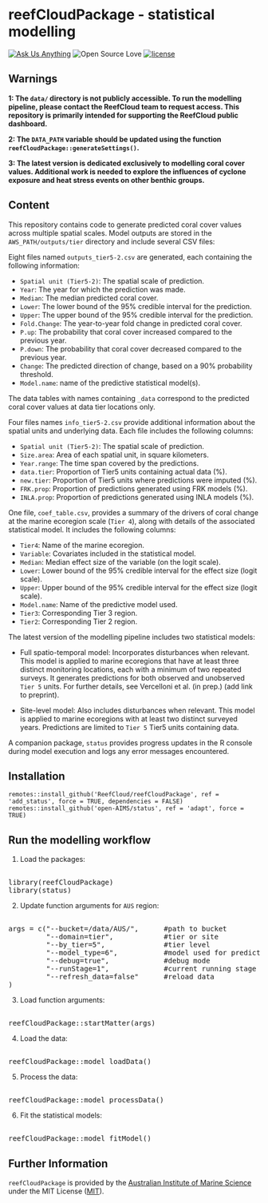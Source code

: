 # reefCloudPackage - statistical modelling

<!-- badges: start -->
[![Ask Us Anything][0a]][0b]
![Open Source Love][0c]
[![license](https://img.shields.io/badge/license-MIT%20+%20file%20LICENSE-lightgrey.svg)](https://choosealicense.com/)

[0a]: https://img.shields.io/badge/Ask%20us-anything-1abc9c.svg
[0b]: https://github.com/open-aims/bcs_mixing_model/issues/new
[0c]: https://badges.frapsoft.com/os/v2/open-source.svg?v=103

<!-- badges: end -->

## Warnings

**1: The `data/` directory is not publicly accessible. To run the modelling pipeline, please contact the ReefCloud team to request access. This repository is primarily intended for supporting the ReefCloud public dashboard.**


**2: The `DATA_PATH` variable should be updated using the function ```reefCloudPackage::generateSettings()```.**

**3: The latest version is dedicated exclusively to modelling coral cover values. Additional work is needed to explore the influences of cyclone exposure and heat stress events on other benthic groups.**

## Content 

This repository contains code to generate predicted coral cover values across multiple spatial scales. Model outputs are stored in the `AWS_PATH/outputs/tier` directory and include several CSV files:

Eight files named `outputs_tier5-2.csv` are generated, each containing the following information:

- `Spatial unit (Tier5-2)`: The spatial scale of prediction. 
- `Year`: The year for which the prediction was made.
- `Median`: The median predicted coral cover.
- `Lower`: The lower bound of the 95% credible interval for the prediction.
- `Upper`: The upper bound of the 95% credible interval for the prediction.
- `Fold.Change`: The year-to-year fold change in predicted coral cover.
- `P.up`: The probability that coral cover increased compared to the previous year.
- `P.down`: The probability that coral cover decreased compared to the previous year.
- `Change`: The predicted direction of change, based on a 90% probability threshold.
- `Model.name`: name of the predictive statistical model(s). 

The data tables with names containing `_data` correspond to the predicted coral cover values at data tier locations only. 

Four files names `info_tier5-2.csv` provide additional information about the spatial units and underlying data. Each file includes the following columns:
- `Spatial unit (Tier5-2)`: The spatial scale of prediction.
- `Size.area`:  Area of each spatial unit, in square kilometers.
- `Year.range`: The time span covered by the predictions.
- `data.tier`: Proportion of Tier5 units containing actual data (%).
- `new.tier`: Proportion of Tier5 units where predictions were imputed (%).
- `FRK.prop`: Proportion of predictions generated using FRK models (%).
- `INLA.prop`: Proportion of predictions generated using INLA models (%).

One file, `coef_table.csv`, provides a summary of the drivers of coral change at the marine ecoregion scale (`Tier 4`), along with details of the associated statistical model. It includes the following columns:

- `Tier4`: Name of the marine ecoregion.
- `Variable`: Covariates included in the statistical model.
- `Median`: Median effect size of the variable (on the logit scale).
- `Lower`: Lower bound of the 95% credible interval for the effect size (logit scale).
- `Upper`: Upper bound of the 95% credible interval for the effect size (logit scale).
- `Model.name`: Name of the predictive model used.
- `Tier3`: Corresponding Tier 3 region.
- `Tier2`: Corresponding Tier 2 region.

The latest version of the modelling pipeline includes two statistical models:

* Full spatio-temporal model: Incorporates disturbances when relevant. This model is applied to marine ecoregions that have at least three distinct monitoring locations, each with a minimum of two repeated surveys. It generates predictions for both observed and unobserved `Tier 5` units. For further details, see Vercelloni et al. (in prep.) (add link to preprint).

* Site-level model: Also includes disturbances when relevant. This model is applied to marine ecoregions with at least two distinct surveyed years. Predictions are limited to `Tier 5` Tier5 units containing data.

A companion package, `status` provides progress updates in the R console during model execution and logs any error messages encountered.    

## Installation

```remotes::install_github('ReefCloud/reefCloudPackage', ref = 'add_status', force = TRUE, dependencies = FALSE)```
```remotes::install_github('open-AIMS/status', ref = 'adapt', force = TRUE)```

## Run the modelling workflow 

1. Load the packages:

<pre lang="markdown"> 
library(reefCloudPackage)
library(status)
</pre>

2. Update function arguments for `AUS` region: 

<pre lang="markdown"> 
args = c("--bucket=/data/AUS/",      #path to bucket
         "--domain=tier",            #tier or site
         "--by_tier=5",              #tier level
         "--model_type=6",           #model used for predictions
         "--debug=true",             #debug mode
         "--runStage=1",             #current running stage
         "--refresh_data=false"      #reload data
) </pre>

3. Load function arguments:
<pre lang="markdown"> 
reefCloudPackage::startMatter(args)
</pre>

4. Load the data:
<pre lang="markdown"> 
reefCloudPackage::model_loadData()
</pre>

5. Process the data:
<pre lang="markdown"> 
reefCloudPackage::model_processData()
</pre>

6. Fit the statistical models:
<pre lang="markdown"> 
reefCloudPackage::model_fitModel()
</pre>

## Further Information
`reefCloudPackage` is provided by the [Australian Institute of Marine Science](https://www.aims.gov.au/) under the MIT License ([MIT](https://opensource.org/license/mit)).

